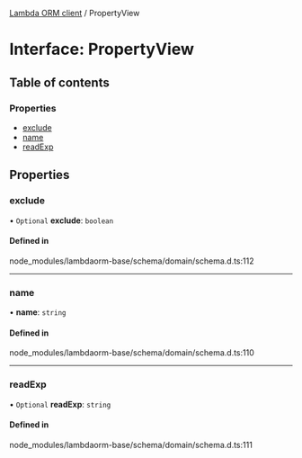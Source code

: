 [Lambda ORM client](../README.md) / PropertyView

# Interface: PropertyView

## Table of contents

### Properties

- [exclude](PropertyView.md#exclude)
- [name](PropertyView.md#name)
- [readExp](PropertyView.md#readexp)

## Properties

### exclude

• `Optional` **exclude**: `boolean`

#### Defined in

node_modules/lambdaorm-base/schema/domain/schema.d.ts:112

___

### name

• **name**: `string`

#### Defined in

node_modules/lambdaorm-base/schema/domain/schema.d.ts:110

___

### readExp

• `Optional` **readExp**: `string`

#### Defined in

node_modules/lambdaorm-base/schema/domain/schema.d.ts:111
